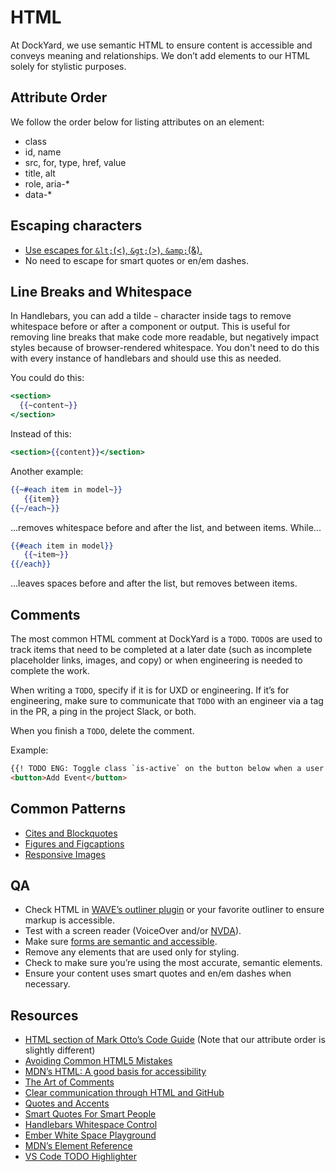 # HTML
At DockYard, we use semantic HTML to ensure content is accessible and conveys meaning and relationships. We don’t add elements to our HTML solely for stylistic purposes. 

## Attribute Order
We follow the order below for listing attributes on an element:
* class
* id, name
* src, for, type, href, value
* title, alt
* role, aria-*
* data-*

## Escaping characters
* [Use escapes for `&lt;`(<), `&gt;`(>), `&amp;`(&).](https://www.w3.org/International/questions/qa-escapes#use)
* No need to escape for smart quotes or en/em dashes. 

## Line Breaks and Whitespace
In Handlebars, you can add a tilde `~` character inside tags to remove whitespace before or after a component or output. This is useful for removing line breaks that make code more readable, but negatively impact styles because of browser-rendered whitespace. You don't need to do this with every instance of handlebars and should use this as needed.

You could do this:
```hbs
<section>
  {{~content~}}
</section>
```

Instead of this:
```hbs
<section>{{content}}</section>
```

Another example:
```hbs
{{~#each item in model~}}
   {{item}}
{{~/each~}}
```
...removes whitespace before and after the list, and between items. While...

```hbs
{{#each item in model}}
   {{~item~}}
{{/each}}
```
...leaves spaces before and after the list, but removes between items.

## Comments
The most common HTML comment at DockYard is a `TODO`. `TODO`s are used to track items that need to be completed at a later date (such as incomplete placeholder links, images, and copy) or when engineering is needed to complete the work. 

When writing a `TODO`, specify if it is for UXD or engineering. If it’s for engineering, make sure to communicate that `TODO` with an engineer via a tag in the PR, a ping in the project Slack, or both. 

When you finish a `TODO`, delete the comment.

Example:
```html
{{! TODO ENG: Toggle class `is-active` on the button below when a user clicks on it }}
<button>Add Event</button>
```

## Common Patterns
* [Cites and Blockquotes](http://html5doctor.com/cite-and-blockquote-reloaded/)
* [Figures and Figcaptions](http://html5doctor.com/the-figure-figcaption-elements/)
* [Responsive Images](https://developer.mozilla.org/en-US/docs/Learn/HTML/Multimedia_and_embedding/Responsive_images)

## QA
* Check HTML in [WAVE’s outliner plugin](https://chrome.google.com/webstore/detail/wave-evaluation-tool/jbbplnpkjmmeebjpijfedlgcdilocofh?hl=en-US) or your favorite outliner to ensure markup is accessible. 
* Test with a screen reader (VoiceOver and/or [NVDA](https://www.nvaccess.org/)).
* Make sure [forms are semantic and accessible](http://www.uxbooth.com/articles/styling-forms-accessibly/).
* Remove any elements that are used only for styling.
* Check to make sure you’re using the most accurate, semantic elements.
* Ensure your content uses smart quotes and en/em dashes when necessary.

## Resources
* [HTML section of Mark Otto’s Code Guide](http://codeguide.co/#html) (Note that our attribute order is slightly different)
* [Avoiding Common HTML5 Mistakes](http://html5doctor.com/avoiding-common-html5-mistakes/)
* [MDN’s HTML: A good basis for accessibility](https://developer.mozilla.org/en-US/docs/Learn/Accessibility/HTML)
* [The Art of Comments](https://css-tricks.com/the-art-of-comments/)
* [Clear communication through HTML and GitHub](https://dockyard.com/blog/2015/09/02/clear-communication-through-html)
* [Quotes and Accents](http://quotesandaccents.com/)
* [Smart Quotes For Smart People](http://smartquotesforsmartpeople.com/) 
* [Handlebars Whitespace Control](https://handlebarsjs.com/expressions.html#whitespace-control)
* [Ember White Space Playground](https://emberjs.jsbin.com/nubup/1/edit?html,css,js,output)
* [MDN’s Element Reference](https://developer.mozilla.org/en-US/docs/Web/HTML/Element)
* [VS Code TODO Highlighter](https://marketplace.visualstudio.com/items?itemName=wayou.vscode-todo-highlight)
